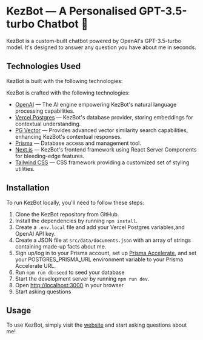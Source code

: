 # KezBot — A Personalised GPT-3.5-turbo Chatbot 🤖

KezBot is a custom-built chatbot powered by OpenAI's GPT-3.5-turbo model. It's designed to answer any question you have about me in seconds.

## Technologies Used

KezBot is built with the following technologies:

KezBot is crafted with the following technologies:

- [OpenAI](https://openai.com/) — The AI engine empowering KezBot's natural language processing capabilities.
- [Vercel Postgres](https://vercel.com/storage/postgres) — KezBot's database provider, storing embeddings for contextual understanding.
- [PG Vector](https://github.com/pgvector/pgvector-node) — Provides advanced vector similarity search capabilities, enhancing KezBot's contextual responses.
- [Prisma](https://www.prisma.io/) — Database access and management tool.
- [Next.js](https://beta.nextjs.org/) — KezBot's frontend framework using React Server Components for bleeding-edge features.
- [Tailwind CSS](https://tailwindcss.com/) — CSS framework providing a customized set of styling utilities.

## Installation

To run KezBot locally, you'll need to follow these steps:

1. Clone the KezBot repository from GitHub.
2. Install the dependencies by running `npm install`.
3. Create a `.env.local` file and add your Vercel Postgres variables,and OpenAI API key.
4. Create a JSON file at `src/data/documents.json` with an array of strings containing made-up facts about me.
5. Sign up/log in to your Prisma account, set up [Prisma Accelerate](https://www.prisma.io/data-platform/accelerate), and set your POSTGRES_PRISMA_URL environment variable to your Prisma Accelerate URL.
6. Run `npm run db:seed` to seed your database
7. Start the development server by running `npm run dev`.
8. Open [http://localhost:3000](http://localhost:3000) in your browser
9. Start asking questions

## Usage

To use KezBot, simply visit the [website](https://kez-bot.vercel.app/) and start asking questions about me!
